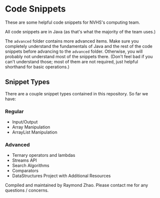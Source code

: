 # Code Snippets
These are some helpful code snippets for NVHS's computing team.

All code snippets are in Java (as that's what the majority of the team uses.)

The `advanced` folder contains more advanced items. Make sure you completely understand the
fundamentals of Java and the rest of the code snippets before advancing to the `advanced` folder.
Otherwise, you will probably not understand most of the snippets there. (Don't feel bad if you can't
understand those; most of them are not required, just helpful shorthand for basic operations.)

## Snippet Types
There are a couple snippet types contained in this repository. So far we have:
### Regular
- Input/Output
- Array Manipulation
- ArrayList Manipulation

### Advanced
- Ternary operators and lambdas
- Streams API
- Search Algorithms
- Comparators
- DataStructures Project with Additional Resources

Compiled and maintained by Raymond Zhao. Please contact me for any questions / concerns.
